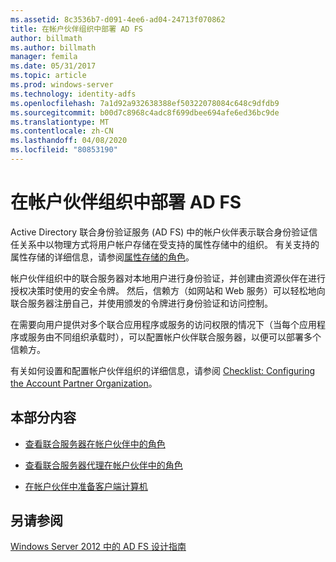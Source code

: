 ```yaml
---
ms.assetid: 8c3536b7-d091-4ee6-ad04-24713f070862
title: 在帐户伙伴组织中部署 AD FS
author: billmath
ms.author: billmath
manager: femila
ms.date: 05/31/2017
ms.topic: article
ms.prod: windows-server
ms.technology: identity-adfs
ms.openlocfilehash: 7a1d92a932638388ef50322078084c648c9dfdb9
ms.sourcegitcommit: b00d7c8968c4adc8f699dbee694afe6ed36bc9de
ms.translationtype: MT
ms.contentlocale: zh-CN
ms.lasthandoff: 04/08/2020
ms.locfileid: "80853190"
---
```

# <a name="deploying-ad-fs-in-the-account-partner-organization"></a>在帐户伙伴组织中部署 AD FS

Active Directory 联合身份验证服务 \(AD FS\) 中的帐户伙伴表示联合身份验证信任关系中以物理方式将用户帐户存储在受支持的属性存储中的组织。 有关支持的属性存储的详细信息，请参阅[属性存储的角色](../../ad-fs/technical-reference/The-Role-of-Attribute-Stores.md)。  
  
帐户伙伴组织中的联合服务器对本地用户进行身份验证，并创建由资源伙伴在进行授权决策时使用的安全令牌。 然后，信赖方（如网站和 Web 服务）可以轻松地向联合服务器注册自己，并使用颁发的令牌进行身份验证和访问控制。  
  
在需要向用户提供对多个联合应用程序或服务的访问权限的情况下（当每个应用程序或服务由不同组织承载时），可以配置帐户伙伴联合服务器，以便可以部署多个信赖方。  
  
有关如何设置和配置帐户伙伴组织的详细信息，请参阅 [Checklist: Configuring the Account Partner Organization](../../ad-fs/deployment/Checklist--Configuring-the-Account-Partner-Organization.md)。  
  
## <a name="in-this-section"></a>本部分内容  
  
-   [查看联合服务器在帐户伙伴中的角色](Review-the-Role-of-the-Federation-Server-in-the-Account-Partner.md)  
  
-   [查看联合服务器代理在帐户伙伴中的角色](Review-the-Role-of-the-Federation-Server-Proxy-in-the-Account-Partner.md)  
  
-   [在帐户伙伴中准备客户端计算机](Prepare-Client-Computers-in-the-Account-Partner.md)  
  
## <a name="see-also"></a>另请参阅
[Windows Server 2012 中的 AD FS 设计指南](AD-FS-Design-Guide-in-Windows-Server-2012.md)
